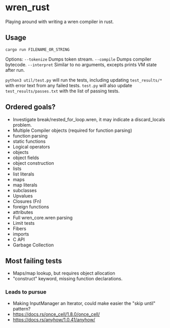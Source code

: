 # wren_rust
 Playing around with writing a wren compiler in rust.

## Usage

`cargo run FILENAME_OR_STRING`

Options:
`--tokenize` Dumps token stream.
`--compile`  Dumps compiler bytecode.
`--interpret` Similar to no arguments, excepts prints VM state after run.

`python3 util/test.py` will run the tests, including updating `test_results/*`
with error text from any failed tests.  `test.py` will also update
`test_results/passes.txt` with the list of passing tests.


## Ordered goals?
* Investigate break/nested_for_loop.wren, it may indicate a discard_locals problem.
* Multiple Compiler objects (required for function parsing)
* function parsing
* static functions
* Logical operators
* objects
* object fields
* object construction
* lists
* list literals
* maps
* map literals
* subclasses
* Upvalues
* Closures (Fn)
* foreign functions
* attributes
* Full wren_core.wren parsing
* Limit tests
* Fibers
* imports
* C API
* Garbage Collection

## Most failing tests
* Maps/map lookup, but requires object allocation
* "construct" keyword, missing function declarations.


### Leads to pursue
* Making InputManager an Iterator, could make easier the "skip until" pattern?
* https://docs.rs/once_cell/1.8.0/once_cell/
* https://docs.rs/anyhow/1.0.41/anyhow/